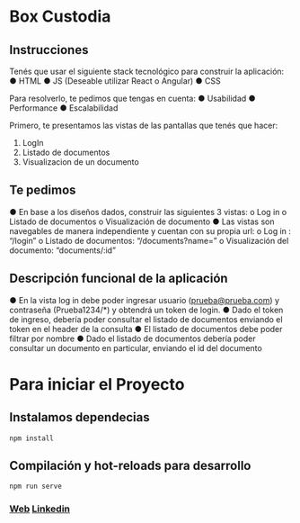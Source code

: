 # Box Custodia

## Instrucciones
Tenés que usar el siguiente stack tecnológico para construir la aplicación:
● HTML
● JS (Deseable utilizar React o Angular)
● CSS

Para resolverlo, te pedimos que tengas en cuenta:
● Usabilidad
● Performance
● Escalabilidad

Primero, te presentamos las vistas de las pantallas que tenés que hacer:
1. LogIn
2. Listado de documentos
3. Visualizacion de un documento

## Te pedimos
● En base a los diseños dados, construir las siguientes 3 vistas:
    o Log in
    o Listado de documentos
    o Visualización de documento
● Las vistas son navegables de manera independiente y cuentan con su propia url:
    o Log in : “/login”
    o Listado de documentos: “/documents?name=”
    o Visualización del documento: “documents/:id”

## Descripción funcional de la aplicación
● En la vista log in debe poder ingresar usuario (prueba@prueba.com) y contraseña (Prueba1234/*) y obtendrá un token de login.
● Dado el token de ingreso, debería poder consultar el listado de documentos enviando el token en el header de la consulta
● El listado de documentos debe poder filtrar por nombre
● Dado el listado de documentos debería poder consultar un documento en particular, enviando el id del documento

# Para iniciar el Proyecto 

## Instalamos dependecias
```
npm install
```

## Compilación y hot-reloads para desarrollo
```
npm run serve
```

### [Web](https://box-custodia-challenge-jornalya.onrender.com)  [Linkedin](https://www.linkedin.com/in/gigena-christian/)

